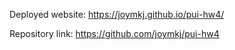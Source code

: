 Deployed website: https://joymkj.github.io/pui-hw4/

Repository link: https://github.com/joymkj/pui-hw4
